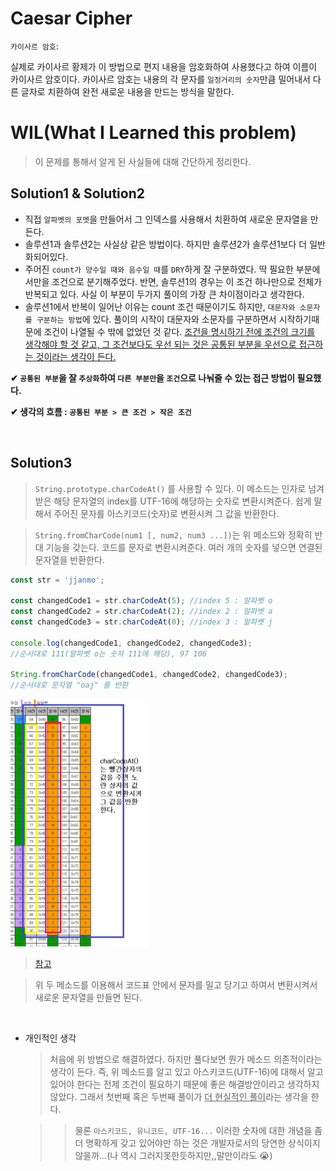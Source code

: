 # Caesar Cipher

`카이사르 암호`:

실제로 카이사르 황제가 이 방법으로 편지 내용을 암호화하여 사용했다고 하여 이름이 카이사르 암호이다. 카이사르 암호는 내용의 각 문자를 `일정거리의 숫자`만큼 밀어내서 다른 글자로 치환하여 완전 새로운 내용을 만드는 방식을 말한다.

# WIL(What I Learned this problem)

> 이 문제를 통해서 알게 된 사실들에 대해 간단하게 정리한다.

## Solution1 & Solution2

- 직접 `알파벳의 포멧`을 만들어서 그 인덱스를 사용해서 치환하여 새로운 문자열을 만든다.
- 솔루션1과 솔루션2는 사실상 같은 방법이다. 하지만 솔루션2가 솔루션1보다 더 일반화되어있다.
- 주어진 `count가 양수일 때와 음수일 때`를 `DRY`하게 잘 구분하였다. 딱 필요한 부분에서만을 조건으로 분기해주었다. 반면, 솔루션1의 경우는 이 조건 하나만으로 전체가 반복되고 있다. 사실 이 부분이 두가지 풀이의 가장 큰 차이점이라고 생각한다.
- 솔루션1에서 반복이 일어난 이유는 count 조건 때문이기도 하지만, `대문자와 소문자를 구분하는 방법`에 있다. 풀이의 시작이 대문자와 소문자를 구분하면서 시작하기때문에 조건이 나열될 수 밖에 없었던 것 같다. <u>조건을 명시하기 전에 조건의 크기를 생각해야 할 것 같고, 그 조건보다도 우선 되는 것은 공통된 부분을 우선으로 접근하는 것이라는 생각이 든다.</u>

**✔ `공통된 부분`을 잘 `추상화`하여 `다른 부분만`을 `조건`으로 나눠줄 수 있는 접근 방법이 필요했다.**

**✔ 생각의 흐름 : `공통된 부분 > 큰 조건 > 작은 조건`**

<br/>

## Solution3

> `String.prototype.charCodeAt()` 를 사용할 수 있다. 이 메소드는 인자로 넘겨받은 해당 문자열의 index를 UTF-16에 해당하는 숫자로 변환시켜준다. 쉽게 말해서 주어진 문자를 아스키코드(숫자)로 변환시켜 그 값을 반환한다.

> `String.fromCharCode(num1 [, num2, num3 ...])`는 위 메소드와 정확히 반대 기능을 갖는다. 코드를 문자로 변환시켜준다. 여러 개의 숫자를 넣으면 연결된 문자열을 반환한다.

```javascript
const str = 'jjanmo';

const changedCode1 = str.charCodeAt(5); //index 5 : 알파벳 o
const changedCode2 = str.charCodeAt(2); //index 2 : 알파벳 a
const changedCode3 = str.charCodeAt(0); //index 3 : 알파벳 j

console.log(changedCode1, changedCode2, changedCode3);
//순서대로 111(알파벳 o는 숫자 111에 해당), 97 106

String.fromCharCode(changedCode1, changedCode2, changedCode3);
//순서대로 문자열 "oaj" 를 반환
```

![ascii code](./image/ascii_code.png)

> [참고](https://shaeod.tistory.com/228)

> 위 두 메소드를 이용해서 코드표 안에서 문자를 밀고 당기고 하여서 변환시켜서 새로운 문자열을 만들면 된다.

<br/>

- 개인적인 생각

  > 처음에 위 방법으로 해결하였다. 하지만 풀다보면 뭔가 메소드 의존적이라는 생각이 든다. 즉, 위 메소드를 알고 있고 아스키코드(UTF-16)에 대해서 알고 있어야 한다는 전제 조건이 필요하기 때문에 좋은 해결방안이라고 생각하지 않았다. 그래서 첫번째 혹은 두번째 풀이가 <u>더 현실적인 풀이</u>라는 생각을 한다.

  > > 물론 `아스키코드, 유니코드, UTF-16...` 이러한 숫자에 대한 개념을 좀 더 명확하게 갖고 있어야만 하는 것은 개발자로서의 당연한 상식이지않을까...(나 역시 그러지못한듯하지만,,말만이라도 😭)
